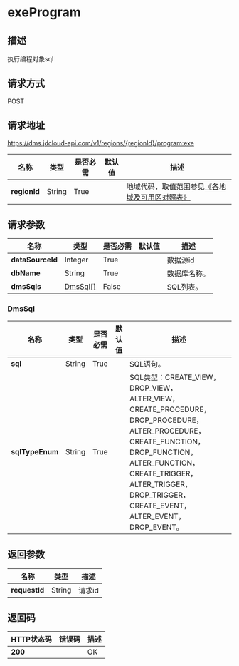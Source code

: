 # exeProgram


## 描述
执行编程对象sql

## 请求方式
POST

## 请求地址
https://dms.jdcloud-api.com/v1/regions/{regionId}/program:exe

|名称|类型|是否必需|默认值|描述|
|---|---|---|---|---|
|**regionId**|String|True| |地域代码，取值范围参见[《各地域及可用区对照表》](../Enum-Definitions/Regions-AZ.md)|

## 请求参数
|名称|类型|是否必需|默认值|描述|
|---|---|---|---|---|
|**dataSourceId**|Integer|True| |数据源id|
|**dbName**|String|True| |数据库名称。|
|**dmsSqls**|[DmsSql[]](exeprogram#dmssql)|False| |SQL列表。|

### <div id="dmssql">DmsSql</div>
|名称|类型|是否必需|默认值|描述|
|---|---|---|---|---|
|**sql**|String|True| |SQL语句。|
|**sqlTypeEnum**|String|True| |SQL类型：CREATE_VIEW，DROP_VIEW， ALTER_VIEW，CREATE_PROCEDURE，DROP_PROCEDURE， ALTER_PROCEDURE，CREATE_FUNCTION，DROP_FUNCTION， ALTER_FUNCTION，CREATE_TRIGGER，ALTER_TRIGGER，DROP_TRIGGER，CREATE_EVENT，ALTER_EVENT，DROP_EVENT。|

## 返回参数
|名称|类型|描述|
|---|---|---|
|**requestId**|String|请求id|


## 返回码
|HTTP状态码|错误码|描述|
|---|---|---|
|**200**||OK|

